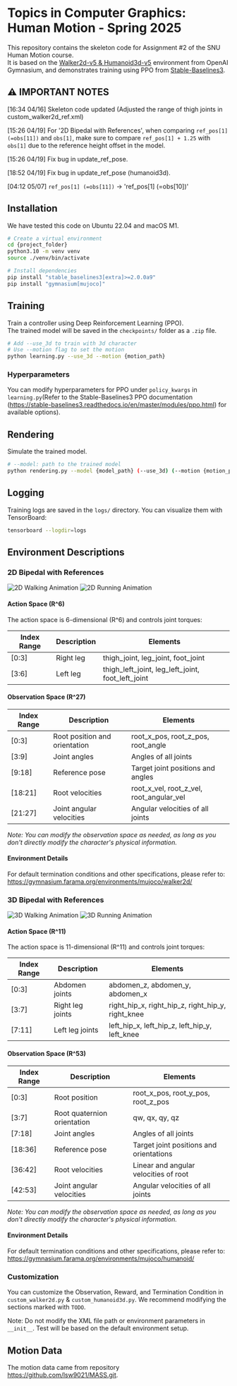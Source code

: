 # Topics in Computer Graphics: Human Motion - Spring 2025

This repository contains the skeleton code for Assignment #2 of the SNU Human Motion course.  
It is based on the [Walker2d-v5 & Humanoid3d-v5](https://github.com/Farama-Foundation/Gymnasium) environment from OpenAI Gymnasium, and demonstrates training using PPO from [Stable-Baselines3](https://stable-baselines3.readthedocs.io/en/master/).

## ⚠️ IMPORTANT NOTES

[16:34 04/16] Skeleton code updated (Adjusted the range of thigh joints in custom_walker2d_ref.xml)

[15:26 04/19] For '2D Bipedal with References', when comparing `ref_pos[1] (=obs[11])` and `obs[1]`, make sure to compare `ref_pos[1] + 1.25` with `obs[1]` due to the reference height offset in the model.

[15:26 04/19] Fix bug in update_ref_pose.

[18:52 04/19] Fix bug in update_ref_pose (humanoid3d).

[04:12 05/07] `ref_pos[1] (=obs[11])` -> 'ref_pos[1] (=obs[10])'

## Installation

We have tested this code on Ubuntu 22.04 and macOS M1.

```bash
# Create a virtual environment
cd {project_folder}
python3.10 -m venv venv
source ./venv/bin/activate

# Install dependencies
pip install "stable_baselines3[extra]>=2.0.0a9"
pip install "gymnasium[mujoco]"
```

## Training

Train a controller using Deep Reinforcement Learning (PPO).  
The trained model will be saved in the `checkpoints/` folder as a `.zip` file.

```bash
# Add --use_3d to train with 3d character
# Use --motion flag to set the motion
python learning.py --use_3d --motion {motion_path}
```

### Hyperparameters

You can modify hyperparameters for PPO  under `policy_kwargs` in `learning.py`(Refer to the Stable-Baselines3 PPO documentation (https://stable-baselines3.readthedocs.io/en/master/modules/ppo.html) for available options).

## Rendering

Simulate the trained model.

```bash
# --model: path to the trained model
python rendering.py --model {model_path} (--use_3d) (--motion {motion_path})
```

## Logging

Training logs are saved in the `logs/` directory. You can visualize them with TensorBoard:

```bash
tensorboard --logdir=logs
```

## Environment Descriptions
 
### 2D Bipedal with References

![2D Walking Animation](./asset/gif/2D_walking.gif)
![2D Running Animation](./asset/gif/2D_Running.gif)

#### Action Space (R^6)

The action space is 6-dimensional (R^6) and controls joint torques:

| Index Range | Description    | Elements                             |
|-------------|----------------|--------------------------------------|
| [0:3]       | Right leg      | thigh_joint, leg_joint, foot_joint   |
| [3:6]       | Left leg       | thigh_left_joint, leg_left_joint, foot_left_joint |

#### Observation Space (R^27)

| Index Range | Description                      | Elements                                 |
|-------------|----------------------------------|------------------------------------------|
| [0:3]       | Root position and orientation    | root_x_pos, root_z_pos, root_angle       |
| [3:9]       | Joint angles                     | Angles of all joints                     |
| [9:18]      | Reference pose                   | Target joint positions and angles        |
| [18:21]     | Root velocities                  | root_x_vel, root_z_vel, root_angular_vel |
| [21:27]     | Joint angular velocities         | Angular velocities of all joints         |

*Note: You can modify the observation space as needed, as long as you don't directly modify the character's physical information.*


#### Environment Details

For default termination conditions and other specifications, please refer to:
https://gymnasium.farama.org/environments/mujoco/walker2d/

### 3D Bipedal with References
![3D Walking Animation](./asset/gif/3D_walking.gif)
![3D Running Animation](./asset/gif/3D_Running.gif)

#### Action Space (R^11)

The action space is 11-dimensional (R^11) and controls joint torques:

| Index Range | Description       | Elements                             |
|-------------|-------------------|--------------------------------------|
| [0:3]       | Abdomen joints    | abdomen_z, abdomen_y, abdomen_x      |
| [3:7]       | Right leg joints  | right_hip_x, right_hip_z, right_hip_y, right_knee |
| [7:11]      | Left leg joints   | left_hip_x, left_hip_z, left_hip_y, left_knee |


#### Observation Space (R^53)

| Index Range | Description                      | Elements                                 |
|-------------|----------------------------------|------------------------------------------|
| [0:3]       | Root position                    | root_x_pos, root_y_pos, root_z_pos       |
| [3:7]       | Root quaternion orientation      | qw, qx, qy, qz                           |
| [7:18]      | Joint angles                     | Angles of all joints                      |
| [18:36]     | Reference pose                   | Target joint positions and orientations   |
| [36:42]     | Root velocities                  | Linear and angular velocities of root     |
| [42:53]     | Joint angular velocities         | Angular velocities of all joints          |

*Note: You can modify the observation space as needed, as long as you don't directly modify the character's physical information.*


#### Environment Details

For default termination conditions and other specifications, please refer to:
https://gymnasium.farama.org/environments/mujoco/humanoid/

### Customization

You can customize the Observation, Reward, and Termination Condition in `custom_walker2d.py` & `custom_humanoid3d.py`.  We recommend modifying the sections marked with `TODO`.

Note: Do not modify the XML file path or environment parameters in `__init__`. Test will be based on the default environment setup.


## Motion Data 

The motion data came from repository https://github.com/lsw9021/MASS.git.
